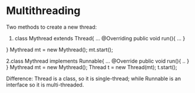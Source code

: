 # Multithreading

Two methods to create a new thread:

1. class Mythread extends Thread{
   ...
   @Overriding
   public void run(){
   ...
   }
   
  }
  Mythread mt = new Mythread();
  mt.start();
  
2.class Mythread implements Runnable{
...
@Override
public void run(){
..
}
}
Mythread mt = new Mythread();
Thread t = new Thread(mt);
t.start();


Difference:  Thread is a class, so it is single-thread; while Runnable is an interface so it is multi-threaded.
